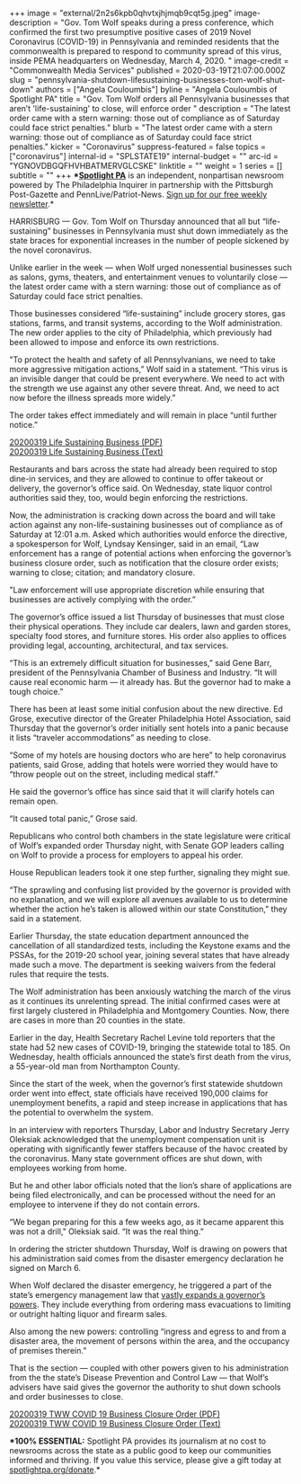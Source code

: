 +++
image = "external/2n2s6kpb0qhvtxjhjmqb9cqt5g.jpeg"
image-description = "Gov. Tom Wolf speaks during a press conference, which confirmed the first two presumptive positive cases of 2019 Novel Coronavirus (COVID-19) in Pennsylvania and reminded residents that the commonwealth is prepared to respond to community spread of this virus, inside PEMA headquarters on Wednesday, March 4, 2020. "
image-credit = "Commonwealth Media Services"
published = 2020-03-19T21:07:00.000Z
slug = "pennsylvania-shutdown-lifesustaining-businesses-tom-wolf-shut-down"
authors = ["Angela Couloumbis"]
byline = "Angela Couloumbis of Spotlight PA"
title = "Gov. Tom Wolf orders all Pennsylvania businesses that aren’t 'life-sustaining' to close, will enforce order  "
description = "The latest order came with a stern warning: those out of compliance as of Saturday could face strict penalties."
blurb = "The latest order came with a stern warning: those out of compliance as of Saturday could face strict penalties."
kicker = "Coronavirus"
suppress-featured = false
topics = ["coronavirus"]
internal-id = "SPLSTATE19"
internal-budget = ""
arc-id = "YGNOVDBGQFHVHBATMERVGLCSKE"
linktitle = ""
weight = 1
series = []
subtitle = ""
+++
**\*[Spotlight PA](https://www.spotlightpa.org/)** is an independent, nonpartisan newsroom powered by The Philadelphia Inquirer in partnership with the Pittsburgh Post-Gazette and PennLive/Patriot-News. [Sign up for our free weekly newsletter](https://www.spotlightpa.org/newsletters).*

HARRISBURG — Gov. Tom Wolf on Thursday announced that all but “life-sustaining” businesses in Pennsylvania must shut down immediately as the state braces for exponential increases in the number of people sickened by the novel coronavirus.

Unlike earlier in the week — when Wolf urged nonessential businesses such as salons, gyms, theaters, and entertainment venues to voluntarily close — the latest order came with a stern warning: those out of compliance as of Saturday could face strict penalties.

Those businesses considered “life-sustaining” include grocery stores, gas stations, farms, and transit systems, according to the Wolf administration. The new order applies to the city of Philadelphia, which previously had been allowed to impose and enforce its own restrictions.

"To protect the health and safety of all Pennsylvanians, we need to take more aggressive mitigation actions,” Wolf said in a statement. “This virus is an invisible danger that could be present everywhere. We need to act with the strength we use against any other severe threat. And, we need to act now before the illness spreads more widely.”

The order takes effect immediately and will remain in place “until further notice.”

<div id="DV-viewer-6815335-20200319-Life-Sustaining-Business" class="DC-embed DC-embed-document DV-container"></div> <script src="//assets.documentcloud.org/viewer/loader.js"></script> <script> DV.load("https://www.documentcloud.org/documents/6815335-20200319-Life-Sustaining-Business.js", { responsive: true, container: "#DV-viewer-6815335-20200319-Life-Sustaining-Business" }); </script> <noscript> <a href="https://assets.documentcloud.org/documents/6815335/20200319-Life-Sustaining-Business.pdf">20200319 Life Sustaining Business (PDF)</a> <br /> <a href="https://assets.documentcloud.org/documents/6815335/20200319-Life-Sustaining-Business.txt">20200319 Life Sustaining Business (Text)</a> </noscript>

Restaurants and bars across the state had already been required to stop dine-in services, and they are allowed to continue to offer takeout or delivery, the governor’s office said. On Wednesday, state liquor control authorities said they, too, would begin enforcing the restrictions.

Now, the administration is cracking down across the board and will take action against any non-life-sustaining businesses out of compliance as of Saturday at 12:01 a.m. Asked which authorities would enforce the directive, a spokesperson for Wolf, Lyndsay Kensinger, said in an email, “Law enforcement has a range of potential actions when enforcing the governor’s business closure order, such as notification that the closure order exists; warning to close; citation; and mandatory closure.

"Law enforcement will use appropriate discretion while ensuring that businesses are actively complying with the order.”

The governor’s office issued a list Thursday of businesses that must close their physical operations. They include car dealers, lawn and garden stores, specialty food stores, and furniture stores. His order also applies to offices providing legal, accounting, architectural, and tax services.

<script src="https://www.spotlightpa.org/embed.js" async></script><div data-spl-embed-version="1" data-spl-src="https://www.spotlightpa.org/embeds/donate/"></div>

“This is an extremely difficult situation for businesses,” said Gene Barr, president of the Pennsylvania Chamber of Business and Industry. “It will cause real economic harm — it already has. But the governor had to make a tough choice.”

There has been at least some initial confusion about the new directive. Ed Grose, executive director of the Greater Philadelphia Hotel Association, said Thursday that the governor’s order initially sent hotels into a panic because it lists “traveler accommodations” as needing to close.

“Some of my hotels are housing doctors who are here” to help coronavirus patients, said Grose, adding that hotels were worried they would have to “throw people out on the street, including medical staff.”

He said the governor’s office has since said that it will clarify hotels can remain open.

“It caused total panic,” Grose said.

Republicans who control both chambers in the state legislature were critical of Wolf’s expanded order Thursday night, with Senate GOP leaders calling on Wolf to provide a process for employers to appeal his order.

House Republican leaders took it one step further, signaling they might sue.

“The sprawling and confusing list provided by the governor is provided with no explanation, and we will explore all avenues available to us to determine whether the action he’s taken is allowed within our state Constitution," they said in a statement.

Earlier Thursday, the state education department announced the cancellation of all standardized tests, including the Keystone exams and the PSSAs, for the 2019-20 school year, joining several states that have already made such a move. The department is seeking waivers from the federal rules that require the tests.

The Wolf administration has been anxiously watching the march of the virus as it continues its unrelenting spread. The initial confirmed cases were at first largely clustered in Philadelphia and Montgomery Counties. Now, there are cases in more than 20 counties in the state.

Earlier in the day, Health Secretary Rachel Levine told reporters that the state had 52 new cases of COVID-19, bringing the statewide total to 185. On Wednesday, health officials announced the state’s first death from the virus, a 55-year-old man from Northampton County.

Since the start of the week, when the governor’s first statewide shutdown order went into effect, state officials have received 190,000 claims for unemployment benefits, a rapid and steep increase in applications that has the potential to overwhelm the system.

In an interview with reporters Thursday, Labor and Industry Secretary Jerry Oleksiak acknowledged that the unemployment compensation unit is operating with significantly fewer staffers because of the havoc created by the coronavirus. Many state government offices are shut down, with employees working from home.

But he and other labor officials noted that the lion’s share of applications are being filed electronically, and can be processed without the need for an employee to intervene if they do not contain errors.

“We began preparing for this a few weeks ago, as it became apparent this was not a drill," Oleksiak said. “It was the real thing.”

In ordering the stricter shutdown Thursday, Wolf is drawing on powers that his administration said comes from the disaster emergency declaration he signed on March 6.

When Wolf declared the disaster emergency, he triggered a part of the state’s emergency management law that [vastly expands a governor’s powers](https://www.spotlightpa.org/news/2020/03/coronavirus-tom-wolf-emergency-powers-pennsylvania/). They include everything from ordering mass evacuations to limiting or outright halting liquor and firearm sales.

Also among the new powers: controlling “ingress and egress to and from a disaster area, the movement of persons within the area, and the occupancy of premises therein.”

That is the section — coupled with other powers given to his administration from the the state’s Disease Prevention and Control Law — that Wolf’s advisers have said gives the governor the authority to shut down schools and order businesses to close.

<div id="DV-viewer-6815337-20200319-TWW-COVID-19-Business-Closure-Order" class="DC-embed DC-embed-document DV-container"></div> <script src="//assets.documentcloud.org/viewer/loader.js"></script> <script> DV.load("https://www.documentcloud.org/documents/6815337-20200319-TWW-COVID-19-Business-Closure-Order.js", { responsive: true, container: "#DV-viewer-6815337-20200319-TWW-COVID-19-Business-Closure-Order" }); </script> <noscript> <a href="https://assets.documentcloud.org/documents/6815337/20200319-TWW-COVID-19-Business-Closure-Order.pdf">20200319 TWW COVID 19 Business Closure Order (PDF)</a> <br /> <a href="https://assets.documentcloud.org/documents/6815337/20200319-TWW-COVID-19-Business-Closure-Order.txt">20200319 TWW COVID 19 Business Closure Order (Text)</a> </noscript>

**\*100% ESSENTIAL:** Spotlight PA provides its journalism at no cost to newsrooms across the state as a public good to keep our communities informed and thriving. If you value this service, please give a gift today at [spotlightpa.org/donate](https://www.spotlightpa.org/donate).*

<script src="https://www.spotlightpa.org/embed.js" async></script><div data-spl-embed-version="1" data-spl-src="https://www.spotlightpa.org/embeds/tips/?tip_text=Do%20you%20have%20a%20tip%20about%20%3Cb%3Ehow%20Pa.'s%20government%20is%20responding%20to%20the%20coronavirus%3C%2Fb%3E%3F%20Tell%20us."></div>
